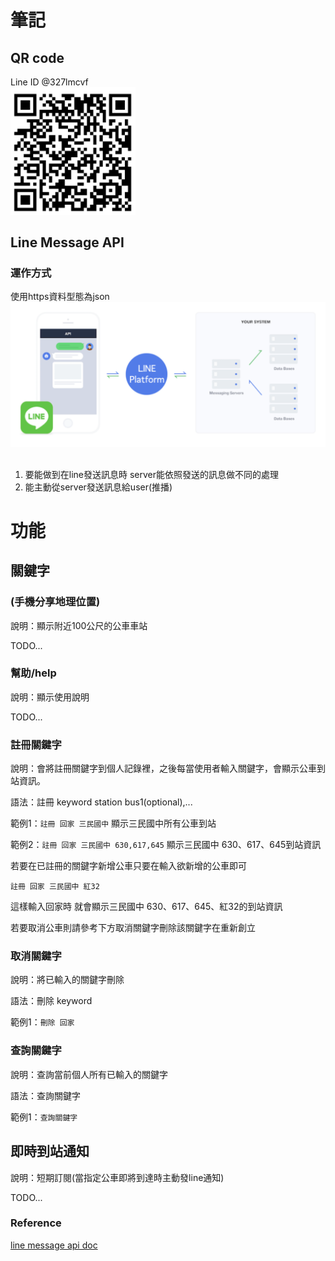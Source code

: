 # 筆記

## QR code
Line ID @327lmcvf<br>
<img src="src/main/resources/static/img/QR_code.png" width="200">


## Line Message API
### 運作方式

使用https資料型態為json
<img src="src/main/resources/static/img/1.png">

## 
1. 要能做到在line發送訊息時 server能依照發送的訊息做不同的處理
2. 能主動從server發送訊息給user(推播)

# 功能

## 關鍵字

### (手機分享地理位置)

說明：顯示附近100公尺的公車車站

TODO...

### 幫助/help

說明：顯示使用說明

TODO...

### 註冊關鍵字

說明：會將註冊關鍵字到個人記錄裡，之後每當使用者輸入關鍵字，會顯示公車到站資訊。<br>

語法：註冊 keyword station bus1(optional),...<br>

範例1：<code>註冊 回家 三民國中</code> 顯示三民國中所有公車到站<br>

範例2：<code>註冊 回家 三民國中 630,617,645</code> 顯示三民國中 630、617、645到站資訊<br>

若要在已註冊的關鍵字新增公車只要在輸入欲新增的公車即可<br>

<code>註冊 回家 三民國中 紅32</code><br>

這樣輸入回家時 就會顯示三民國中 630、617、645、紅32的到站資訊<br>

若要取消公車則請參考下方取消關鍵字刪除該關鍵字在重新創立

### 取消關鍵字

說明：將已輸入的關鍵字刪除

語法：刪除 keyword<br>

範例1：<code>刪除 回家</code><br>

### 查詢關鍵字

說明：查詢當前個人所有已輸入的關鍵字<br>

語法：查詢關鍵字

範例1：<code>查詢關鍵字</code><br>

## 即時到站通知

說明：短期訂閱(當指定公車即將到達時主動發line通知)

TODO...




### Reference

[line message api doc](https://developers.line.biz/en/reference/messaging-api/#messages)